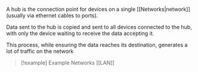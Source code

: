 A hub is the connection point for devices on a single [[Networks|network]] (usually via ethernet cables to ports).

Data sent to the hub is copied and sent to all devices connected to the hub, with only the device waiting to receive the data accepting it. 

This process, while ensuring the data reaches its destination, generates a lot of traffic on the network

> [!example] Example Networks
> [[LAN]]